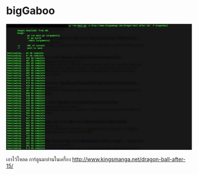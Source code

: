 # bigGaboo

![Alt text](sc.png "Optional title attribute")

เอาไว้โหลด การ์ตูนมาอ่านในเครื่อง
http://www.kingsmanga.net/dragon-ball-after-15/